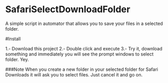 # SafariSelectDownloadFolder

A simple script in automator that allows you to save your files in a selected folder. 

#Install

1.- Download this project 
2.- Double click and execute
3.- Try it, download something and immediately you will see the prompt windows to select folder. Yey.

###Note
When you create a new folder in your selected folder for Safari Downloads it will ask you to select files. Just cancel it and go on. 
